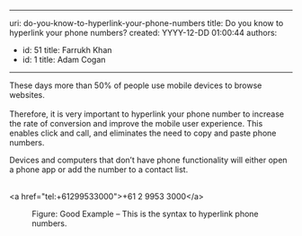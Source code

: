 

---
uri: do-you-know-to-hyperlink-your-phone-numbers
title: Do you know to hyperlink your phone numbers?
created: YYYY-12-DD 01:00:44
authors:
  - id: 51
    title: Farrukh Khan
  - id: 1
    title: Adam Cogan
---




<span class='intro'> These days more than 50% of people use mobile devices to browse websites.<br><br>Therefore,&#160;it is very important to hyperlink your phone number to increase the rate of conversion and improve the&#160;mobile user experience. This enables click and call, and eliminates the need to copy and paste phone numbers. </span>

<p></p>​Devices an​d computers that don’t have phone functionality will either open a phone app or add the number to a contact list. <br><br><p class="ssw15-rteElement-CodeArea">&lt;a href=&quot;tel&#58;+61299533000&quot;&gt;+61 2 9953 3000&lt;/a&gt;</p><dd class="ssw15-rteElement-FigureGood">Figure&#58; Good Example – This is the syntax to hyperlink phone numbers.<br></dd>


